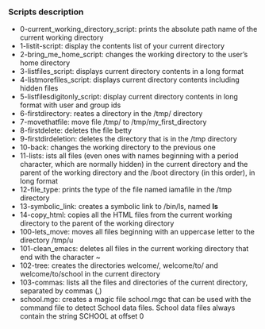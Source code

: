 ### Scripts description 
 - 0-current_working_directory_script: prints the absolute path name of the current working directory
 - 1-listit-script: display the contents list of your current directory
 - 2-bring_me_home_script: changes the working directory to the user’s home directory
 - 3-listfiles_script: displays current directory contents in a long format
 - 4-listmorefiles_script: displays current directory contents including hidden files
 - 5-listfilesdigitonly_script: display current directory contents in long format with user and group ids
 - 6-firstdirectory: reates a directory in the /tmp/ directory
 - 7-movethatfile: move file /tmp/ to /tmp/my_first_directory
 - 8-firstdelete: deletes the file betty
 - 9-firstdirdeletion: deletes the directory that is in the /tmp directory
 - 10-back: changes the working directory to the previous one
 - 11-lists: ists all files (even ones with names beginning with a period character, which are normally hidden) in the current directory and the parent of the working directory and the /boot directory (in this order), in long format
 - 12-file_type: prints the type of the file named iamafile in the  /tmp directory
 - 13-symbolic_link: creates a symbolic link to /bin/ls, named __ls__
 - 14-copy_html: copies all the HTML files from the current working directory to the parent of the working directory
 - 100-lets_move: moves all files beginning with an uppercase letter to the directory /tmp/u
 - 101-clean_emacs: deletes all files in the current working directory that end with the character ~
 - 102-tree: creates the directories welcome/, welcome/to/ and welcome/to/school in the current directory
 - 103-commas: lists all the files and directories of the current directory, separated by commas (,)
 - school.mgc: creates a magic file school.mgc that can be used with the command file to detect School data files. School data files always contain the string SCHOOL at offset 0
